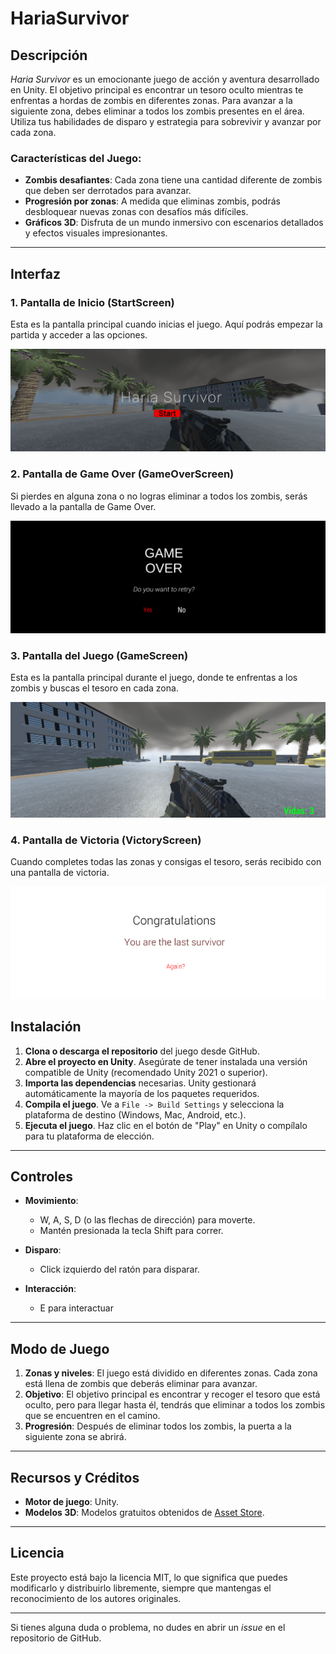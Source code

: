 # HariaSurvivor

## Descripción

*Haria Survivor* es un emocionante juego de acción y aventura desarrollado en Unity. El objetivo principal es encontrar un tesoro oculto mientras te enfrentas a hordas de zombis en diferentes zonas. Para avanzar a la siguiente zona, debes eliminar a todos los zombis presentes en el área. Utiliza tus habilidades de disparo y estrategia para sobrevivir y avanzar por cada zona.

### Características del Juego:
- **Zombis desafiantes**: Cada zona tiene una cantidad diferente de zombis que deben ser derrotados para avanzar.
- **Progresión por zonas**: A medida que eliminas zombis, podrás desbloquear nuevas zonas con desafíos más difíciles.
- **Gráficos 3D**: Disfruta de un mundo inmersivo con escenarios detallados y efectos visuales impresionantes.

---
## Interfaz

### 1. **Pantalla de Inicio (StartScreen)**

Esta es la pantalla principal cuando inicias el juego. Aquí podrás empezar la partida y acceder a las opciones.

![StartScreen](./images/StartScreen.png)

### 2. **Pantalla de Game Over (GameOverScreen)**

Si pierdes en alguna zona o no logras eliminar a todos los zombis, serás llevado a la pantalla de Game Over.

![GameOverScreen](./images/gameOverScreen.png)

### 3. **Pantalla del Juego (GameScreen)**

Esta es la pantalla principal durante el juego, donde te enfrentas a los zombis y buscas el tesoro en cada zona.

![GameScreen](./images/gameScreen.png)

### 4. **Pantalla de Victoria (VictoryScreen)**

Cuando completes todas las zonas y consigas el tesoro, serás recibido con una pantalla de victoria.

![VictoryScreen](./images/victoryScreen.png)

## Instalación

1. **Clona o descarga el repositorio** del juego desde GitHub.
2. **Abre el proyecto en Unity**. Asegúrate de tener instalada una versión compatible de Unity (recomendado Unity 2021 o superior).
3. **Importa las dependencias** necesarias. Unity gestionará automáticamente la mayoría de los paquetes requeridos.
4. **Compila el juego**. Ve a `File -> Build Settings` y selecciona la plataforma de destino (Windows, Mac, Android, etc.).
5. **Ejecuta el juego**. Haz clic en el botón de "Play" en Unity o compílalo para tu plataforma de elección.

---

## Controles

- **Movimiento**:  
  - W, A, S, D (o las flechas de dirección) para moverte.
  - Mantén presionada la tecla Shift para correr.

- **Disparo**:
  - Click izquierdo del ratón para disparar.

- **Interacción**:
  - E para interactuar
---

## Modo de Juego

1. **Zonas y niveles**: El juego está dividido en diferentes zonas. Cada zona está llena de zombis que deberás eliminar para avanzar.
3. **Objetivo**: El objetivo principal es encontrar y recoger el tesoro que está oculto, pero para llegar hasta él, tendrás que eliminar a todos los zombis que se encuentren en el camino.
4. **Progresión**: Después de eliminar todos los zombis, la puerta a la siguiente zona se abrirá.

---

## Recursos y Créditos

- **Motor de juego**: Unity.
- **Modelos 3D**: Modelos gratuitos obtenidos de [Asset Store](https://assetstore.unity.com/).
---

## Licencia

Este proyecto está bajo la licencia MIT, lo que significa que puedes modificarlo y distribuirlo libremente, siempre que mantengas el reconocimiento de los autores originales.

---

Si tienes alguna duda o problema, no dudes en abrir un *issue* en el repositorio de GitHub.
